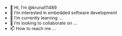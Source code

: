- 👋 Hi, I’m @krunal11489
- 👀 I’m interested in embedded software development
- 🌱 I’m currently learning ...
- 💞️ I’m looking to collaborate on ...
- 📫 How to reach me ...

<!---
krunal11489/krunal11489 is a ✨ special ✨ repository because its `README.md` (this file) appears on your GitHub profile.
You can click the Preview link to take a look at your changes.
--->
